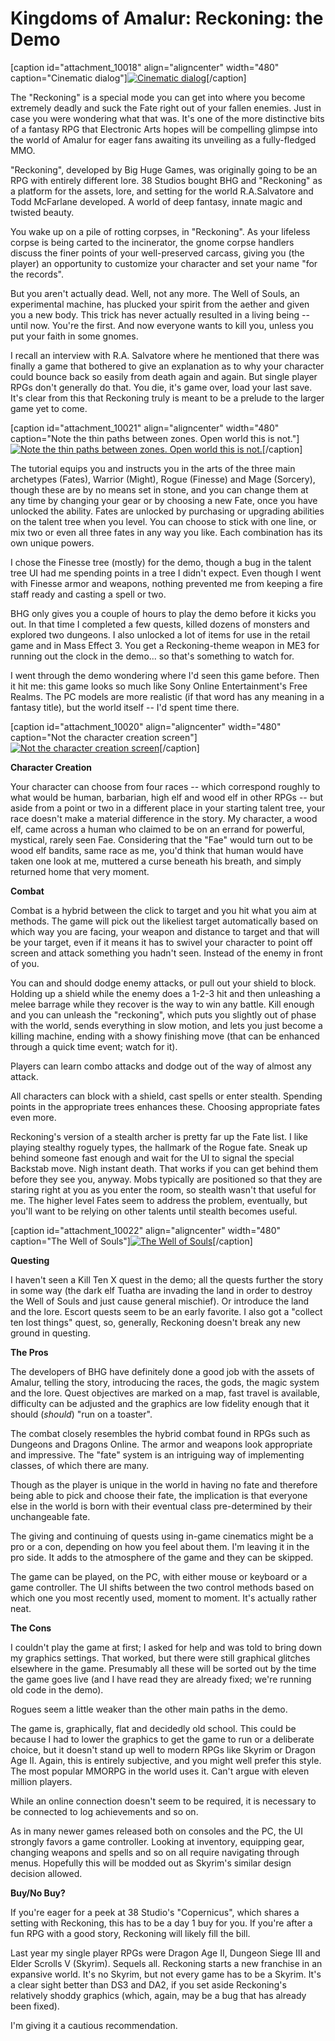 # Kingdoms of Amalur: Reckoning: the Demo

[caption id="attachment\_10018" align="aligncenter" width="480" caption="Cinematic dialog"][![](../uploads/2012/01/ReckoningDemo-2012-01-21-16-42-57-53-480x291.jpg "Cinematic dialog")](../uploads/2012/01/ReckoningDemo-2012-01-21-16-42-57-53.jpg)[/caption]

The "Reckoning" is a special mode you can get into where you become extremely deadly and suck the Fate right out of your fallen enemies. Just in case you were wondering what that was. It's one of the more distinctive bits of a fantasy RPG that Electronic Arts hopes will be compelling glimpse into the world of Amalur for eager fans awaiting its unveiling as a fully-fledged MMO.

"Reckoning", developed by Big Huge Games, was originally going to be an RPG with entirely different lore. 38 Studios bought BHG and "Reckoning" as a platform for the assets, lore, and setting for the world R.A.Salvatore and Todd McFarlane developed. A world of deep fantasy, innate magic and twisted beauty.

You wake up on a pile of rotting corpses, in "Reckoning". As your lifeless corpse is being carted to the incinerator, the gnome corpse handlers discuss the finer points of your well-preserved carcass, giving you (the player) an opportunity to customize your character and set your name "for the records".

But you aren't actually dead. Well, not any more. The Well of Souls, an experimental machine, has plucked your spirit from the aether and given you a new body. This trick has never actually resulted in a living being -- until now. You're the first. And now everyone wants to kill you, unless you put your faith in some gnomes.

I recall an interview with R.A. Salvatore where he mentioned that there was finally a game that bothered to give an explanation as to why your character could bounce back so easily from death again and again. But single player RPGs don't generally do that. You die, it's game over, load your last save. It's clear from this that Reckoning truly is meant to be a prelude to the larger game yet to come.

[caption id="attachment\_10021" align="aligncenter" width="480" caption="Note the thin paths between zones. Open world this is not."][![](../uploads/2012/01/ReckoningDemo-2012-01-21-17-07-25-81-480x384.jpg "Note the thin paths between zones. Open world this is not.")](../uploads/2012/01/ReckoningDemo-2012-01-21-17-07-25-81.jpg)[/caption]

The tutorial equips you and instructs you in the arts of the three main archetypes (Fates), Warrior (Might), Rogue (Finesse) and Mage (Sorcery), though these are by no means set in stone, and you can change them at any time by changing your gear or by choosing a new Fate, once you have unlocked the ability. Fates are unlocked by purchasing or upgrading abilities on the talent tree when you level. You can choose to stick with one line, or mix two or even all three fates in any way you like. Each combination has its own unique powers.

I chose the Finesse tree (mostly) for the demo, though a bug in the talent tree UI had me spending points in a tree I didn't expect. Even though I went with Finesse armor and weapons, nothing prevented me from keeping a fire staff ready and casting a spell or two.

BHG only gives you a couple of hours to play the demo before it kicks you out. In that time I completed a few quests, killed dozens of monsters and explored two dungeons. I also unlocked a lot of items for use in the retail game and in Mass Effect 3. You get a Reckoning-theme weapon in ME3 for running out the clock in the demo... so that's something to watch for.

I went through the demo wondering where I'd seen this game before. Then it hit me: this game looks so much like Sony Online Entertainment's Free Realms. The PC models are more realistic (if that word has any meaning in a fantasy title), but the world itself -- I'd spent time there.

[caption id="attachment\_10020" align="aligncenter" width="480" caption="Not the character creation screen"][![](../uploads/2012/01/ReckoningDemo-2012-01-21-17-23-29-76-480x384.jpg "Not the character creation screen")](../uploads/2012/01/ReckoningDemo-2012-01-21-17-23-29-76.jpg)[/caption]

**Character Creation**

Your character can choose from four races -- which correspond roughly to what would be human, barbarian, high elf and wood elf in other RPGs -- but aside from a point or two in a different place in your starting talent tree, your race doesn't make a material difference in the story. My character, a wood elf, came across a human who claimed to be on an errand for powerful, mystical, rarely seen Fae. Considering that the "Fae" would turn out to be wood elf bandits, same race as me, you'd think that human would have taken one look at me, muttered a curse beneath his breath, and simply returned home that very moment.

**Combat**

Combat is a hybrid between the click to target and you hit what you aim at methods. The game will pick out the likeliest target automatically based on which way you are facing, your weapon and distance to target and that will be your target, even if it means it has to swivel your character to point off screen and attack something you hadn't seen. Instead of the enemy in front of you.

You can and should dodge enemy attacks, or pull out your shield to block. Holding up a shield while the enemy does a 1-2-3 hit and then unleashing a melee barrage while they recover is the way to win any battle. Kill enough and you can unleash the "reckoning", which puts you slightly out of phase with the world, sends everything in slow motion, and lets you just become a killing machine, ending with a showy finishing move (that can be enhanced through a quick time event; watch for it).

Players can learn combo attacks and dodge out of the way of almost any attack.

All characters can block with a shield, cast spells or enter stealth. Spending points in the appropriate trees enhances these. Choosing appropriate fates even more.

Reckoning's version of a stealth archer is pretty far up the Fate list. I like playing stealthy roguely types, the hallmark of the Rogue fate. Sneak up behind someone fast enough and wait for the UI to signal the special Backstab move. Nigh instant death. That works if you can get behind them before they see you, anyway. Mobs typically are positioned so that they are staring right at you as you enter the room, so stealth wasn't that useful for me. The higher level Fates seem to address the problem, eventually, but you'll want to be relying on other talents until stealth becomes useful.

[caption id="attachment\_10022" align="aligncenter" width="480" caption="The Well of Souls"][![](../uploads/2012/01/ReckoningDemo-2012-01-21-15-38-39-44-480x384.jpg "The Well of Souls")](../uploads/2012/01/ReckoningDemo-2012-01-21-15-38-39-44.jpg)[/caption]

**Questing**

I haven't seen a Kill Ten X quest in the demo; all the quests further the story in some way (the dark elf Tuatha are invading the land in order to destroy the Well of Souls and just cause general mischief). Or introduce the land and the lore. Escort quests seem to be an early favorite. I also got a "collect ten lost things" quest, so, generally, Reckoning doesn't break any new ground in questing.

**The Pros**

The developers of BHG have definitely done a good job with the assets of Amalur, telling the story, introducing the races, the gods, the magic system and the lore. Quest objectives are marked on a map, fast travel is available, difficulty can be adjusted and the graphics are low fidelity enough that it should (*should*) "run on a toaster". 

The combat closely resembles the hybrid combat found in RPGs such as Dungeons and Dragons Online. The armor and weapons look appropriate and impressive. The "fate" system is an intriguing way of implementing classes, of which there are many.

Though as the player is unique in the world in having no fate and therefore being able to pick and choose their fate, the implication is that everyone else in the world is born with their eventual class pre-determined by their unchangeable fate.

The giving and continuing of quests using in-game cinematics might be a pro or a con, depending on how you feel about them. I'm leaving it in the pro side. It adds to the atmosphere of the game and they can be skipped.

The game can be played, on the PC, with either mouse or keyboard or a game controller. The UI shifts between the two control methods based on which one you most recently used, moment to moment. It's actually rather neat.

**The Cons**

I couldn't play the game at first; I asked for help and was told to bring down my graphics settings. That worked, but there were still graphical glitches elsewhere in the game. Presumably all these will be sorted out by the time the game goes live (and I have read they are already fixed; we're running old code in the demo).

Rogues seem a little weaker than the other main paths in the demo.

The game is, graphically, flat and decidedly old school. This could be because I had to lower the graphics to get the game to run or a deliberate choice, but it doesn't stand up well to modern RPGs like Skyrim or Dragon Age II. Again, this is entirely subjective, and you might well prefer this style. The most popular MMORPG in the world uses it. Can't argue with eleven million players.

While an online connection doesn't seem to be required, it is necessary to be connected to log achievements and so on.

As in many newer games released both on consoles and the PC, the UI strongly favors a game controller. Looking at inventory, equipping gear, changing weapons and spells and so on all require navigating through menus. Hopefully this will be modded out as Skyrim's similar design decision allowed.

**Buy/No Buy?**

If you're eager for a peek at 38 Studio's "Copernicus", which shares a setting with Reckoning, this has to be a day 1 buy for you. If you're after a fun RPG with a good story, Reckoning will likely fill the bill.

Last year my single player RPGs were Dragon Age II, Dungeon Siege III and Elder Scrolls V (Skyrim). Sequels all. Reckoning starts a new franchise in an expansive world. It's no Skyrim, but not every game has to be a Skyrim. It's a clear sight better than DS3 and DA2, if you set aside Reckoning's relatively shoddy graphics (which, again, may be a bug that has already been fixed).

I'm giving it a cautious recommendation.

